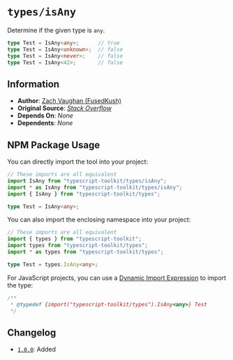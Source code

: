 # `types/isAny`
Determine if the given type is `any`.

```ts
type Test = IsAny<any>;      // true
type Test = IsAny<unknown>;  // false
type Test = IsAny<never>;    // false
type Test = IsAny<42>;       // false
```


## Information
- **Author**: [Zach Vaughan (FusedKush)](https://github.com/FusedKush)
- **Original Source**: [_Stack Overflow_](https://stackoverflow.com/questions/70545982/why-am-i-getting-type-instantiation-is-excessively-deep-and-possibly-infinite#answer-74891993)
- **Depends On**: _None_
- **Dependents**: _None_


## NPM Package Usage
You can directly import the tool into your project:
```ts
// These imports are all equivalent
import IsAny from "typescript-toolkit/types/isAny";
import * as IsAny from "typescript-toolkit/types/isAny";
import { IsAny } from "typescript-toolkit/types";

type Test = IsAny<any>;
```

You can also import the enclosing namespace into your project:
```ts
// These imports are all equivalent
import { types } from "typescript-toolkit";
import types from "typescript-toolkit/types";
import * as types from "typescript-toolkit/types";

type Test = types.IsAny<any>;
```

For JavaScript projects, you can use a [Dynamic Import Expression](https://www.typescriptlang.org/docs/handbook/release-notes/typescript-2-4.html#dynamic-import-expressions) to import the type:
```js
/**
 * @typedef {import("typescript-toolkit/types").IsAny<any>} Test
 */
```


## Changelog
- [`1.0.0`](https://github.com/FusedKush/typescript-toolkit/releases/1.0.0): Added